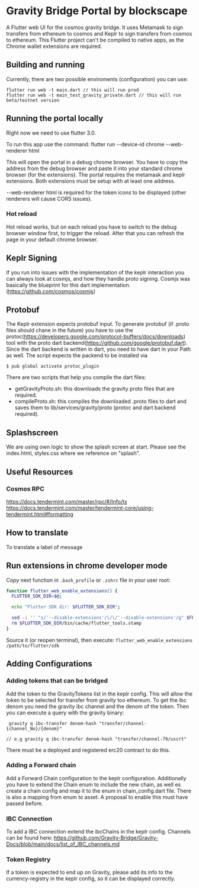 # Gravity Bridge Portal by blockscape

A Flutter web UI for the cosmos gravity bridge. It uses Metamask to sign transfers from ethereum to cosmos and Keplr to sign transfers from cosmos to ethereum. This Flutter project can't be compiled to native apps, as the Chrome wallet extensions are required.

## Building and running

Currently, there are two possible enviroments (configuration) you can use:

```
flutter run web -t main.dart // this will run prod
flutter run web -t main_test_gravity_private.dart // this will run beta/testnet version
```

## Running the portal locally

Right now we need to use flutter 3.0.

To run this app use the command: flutter run --device-id chrome --web-renderer html

This will open the portal in a debug chrome browser. You have to copy the address from the debug browser and paste it into your standard chrome browser (for the extensions).
The portal requires the metamask and keplr extensions. Both extensions must be setup with at least one address.

--web-renderer html is required for the token icons to be displayed (other renderers will cause CORS issues).

### Hot reload

Hot reload works, but on each reload you have to switch to the debug browser window first, to trigger the reload. After that you can refresh the page in your default chrome browser.

## Keplr Signing

If you run into issues with the implementation of the keplr interaction you can always look at cosmjs, and how they handle proto signing. Cosmjs was basically the blueprint for this dart implementation. (https://github.com/cosmos/cosmjs)

## Protobuf

The Keplr extension expects protobuf input. To generate protobuf (if .proto files should chane in the future) you have to use the protoc(https://developers.google.com/protocol-buffers/docs/downloads) tool with the proto dart backend(https://github.com/google/protobuf.dart). Since the dart backend is written in dart, you need to have dart in your Path as well.
The script expects the packend to be installed via

```
$ pub global activate protoc_plugin
```

There are two scripts that help you compile the dart files:

- getGravityProto.sh: this downloads the gravity proto files that are required.
- compileProto.sh: this compiles the downloaded .proto files to dart and saves them to lib/services/gravity/proto (protoc and dart backend required).

## Splashscreen

We are using own logic to show the splash screen at start. Please see the index.html, styles.css where we reference on "splash".

## Useful Resources

### Cosmos RPC

https://docs.tendermint.com/master/rpc/#/Info/tx
https://docs.tendermint.com/master/tendermint-core/using-tendermint.html#formatting

## How to translate

To translate a label of message

## Run extensions in chrome developer mode

Copy next function in `.bash_profile` or `.zshrc` file in your user root:

```bash
function flutter_web_enable_extensions() {
  FLUTTER_SDK_DIR=$@;

  echo "Flutter SDK dir: $FLUTTER_SDK_DIR";

  sed -i '' "s/'--disable-extensions'/\/\/'--disable-extensions'/g" $FLUTTER_SDK_DIR/packages/flutter_tools/lib/src/web/chrome.dart
  rm $FLUTTER_SDK_DIR/bin/cache/flutter_tools.stamp
}
```

Source it (or reopen terminal), then execute: `flutter_web_enable_extensions /path/to/flutter/sdk`

## Adding Configurations

### Adding tokens that can be bridged

Add the token to the GravityTokens list in the keplr config. This will allow the token to be selected for transfer from gravity too ethereum. To get the ibc denom you need the gravity ibc channel and the denom of the token. Then you can execute a query with the gravity binary:

```
 gravity q ibc-transfer denom-hash "transfer/channel-{channel_No}/{denom}"

// e.g gravity q ibc-transfer denom-hash "transfer/channel-79/uscrt"
```

There must be a deployed and registered erc20 contract to do this.

### Adding a Forward chain

Add a Forward Chain configuration to the keplr configuration. Additionally you have to extend the Chain enum to include the new chain, as well es create a chain config and map it to the enum in chain_config.dart file. There is also a mapping from enum to asset. A proposal to enable this must have passed before.

### IBC Connection

To add a IBC connection extend the ibcChains in the keplr config. Channels can be found here: https://github.com/Gravity-Bridge/Gravity-Docs/blob/main/docs/list_of_IBC_channels.md

### Token Registry

If a token is expected to end up on Gravity, please add its info to the currency-registry in the keplr config, so it can be displayed correctly.
